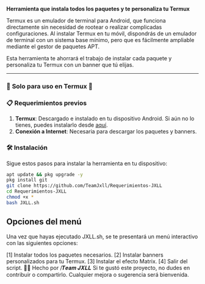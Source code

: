 **Herramienta que instala todos los paquetes y te personaliza tu Termux**

Termux es un emulador de terminal para Android, que funciona directamente sin necesidad de rootear o realizar complicadas configuraciones. Al instalar Termux en tu móvil, dispondrás de un emulador de terminal con un sistema base mínimo, pero que es fácilmente ampliable mediante el gestor de paquetes APT.

Esta herramienta te ahorrará el trabajo de instalar cada paquete y personaliza tu Termux con un banner que tú elijas.

---

### 🚨 **Solo para uso en Termux** 🚨

### 📋 **Requerimientos previos**
1. **Termux**: Descargado e instalado en tu dispositivo Android. Si aún no lo tienes, puedes instalarlo desde [aquí](https://play.google.com/store/apps/details?id=com.termux).
2. **Conexión a Internet**: Necesaria para descargar los paquetes y banners.

### 🛠 **Instalación**

Sigue estos pasos para instalar la herramienta en tu dispositivo:

```bash
apt update && pkg upgrade -y
pkg install git
git clone https://github.com/TeamJxll/Requerimientos-JXLL
cd Requerimientos-JXLL
chmod +x *
bash JXLL.sh
```
## Opciones del menú
Una vez que hayas ejecutado JXLL.sh, se te presentará un menú interactivo con las siguientes opciones:

[1] Instalar todos los paquetes necesarios.
[2] Instalar banners personalizados para tu Termux.
[3] Instalar el efecto Matrix.
[4] Salir del script.
👨‍💻 Hecho por /𝑻𝒆𝒂𝒎 𝑱𝑿𝑳𝑳
Si te gustó este proyecto, no dudes en contribuir o compartirlo. Cualquier mejora o sugerencia será bienvenida.

